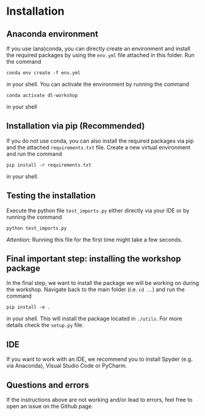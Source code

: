 # Installation

## Anaconda environment
If you use (ana)conda, you can directly create an environment and install
the required packages by using the ``env.yml`` file attached in this folder.
Run the command
```shell
conda env create -f env.yml
```
in your shell. You can activate the environment by running the command
```shell
conda activate dl-workshop
```
in your shell

## Installation via pip (Recommended)
If you do not use conda, you can also install the required packages via pip
and the attached ``requirements.txt`` file. Create a new virtual environment and
run the command
```shell
pip install -r requirements.txt
```
in your shell.

## Testing the installation
Execute the python file ``test_imports.py`` either directly via your IDE
or by running the command
```shell
python test_imports.py
```
*Attention:* Running this file for the first time might take a few seconds.

## Final important step: installing the workshop package
In the final step, we want to install the package we will be working
on during the workshop. Navigate back to the main folder 
(i.e. ``cd ..``) and run the command
```shell
pip install -e .
```
in your shell. This will install the package located in
``./utils``. For more details check the ``setup.py`` file.

## IDE
If you want to work with an IDE, we recommend you to install Spyder (e.g. via Anaconda), Visual Studio Code
or PyCharm.

## Questions and errors
If the instructions above are not working and/or lead to errors, feel free to open
an issue on the Github page.